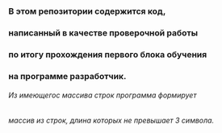 ### В этом репозитории содержится код,
### написанный в качестве проверочной работы 
### по итогу прохождения первого блока обучения 
### на программе разработчик.
###### Из имеющегос массива строк программа формирует
###### массив из строк, длина которых не превышает 3 символа.
